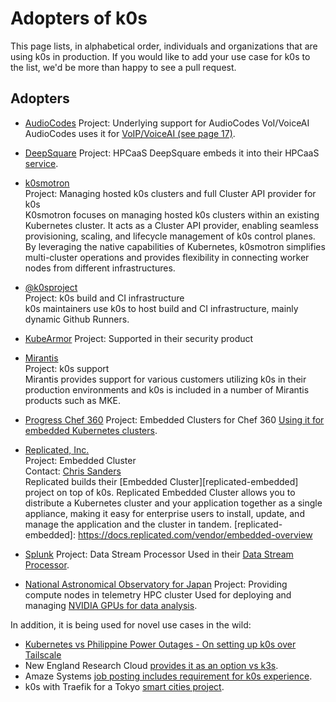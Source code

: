 # Adopters of k0s

This page lists, in alphabetical order, individuals and organizations that are
using k0s in production. If you would like to add your use case for k0s to the
list, we'd be more than happy to see a pull request.

## Adopters

<!--
When adding new adopters, please adhere roughly to the following format:

* <Organization name including link>  
  Project: <The project name or a short description of the use case>  
  Contact: <Contact info, if applicable, e.g. email addresses, social media handles ...>  
  <A longer descriptive text, preferably hard wrapped at around 80-120 characters per line, or at the end of a sentence.>

Note the two trailing spaces at the end of the first lines. Those denote a line break.
Try to maintain an alphabetical order. 
-->

* [AudioCodes](https://audiocodes.com)
  Project: Underlying support for AudioCodes VoI/VoiceAI
  AudioCodes uses it for [VoIP/VoiceAI (see page 17)](https://www.audiocodes.com/media/mpghsv0o/agent-assist-bot-installation-guide.pdf).

* [DeepSquare](https://deepsquare.io)
  Project: HPCaaS
  DeepSquare embeds it into their HPCaaS [service](https://deepsquare.io/wp-content/uploads/2023/05/DeepSquare_White-Paper-1.pdf).

* [k0smotron](https://k0smotron.io/)  
  Project: Managing hosted k0s clusters and full Cluster API provider for k0s  
  K0smotron focuses on managing hosted k0s clusters within an existing
  Kubernetes cluster. It acts as a Cluster API provider, enabling seamless
  provisioning, scaling, and lifecycle management of k0s control planes. By
  leveraging the native capabilities of Kubernetes, k0smotron simplifies
  multi-cluster operations and provides flexibility in connecting worker nodes
  from different infrastructures.

* [@k0sproject](https://github.com/k0sproject)  
  Project: k0s build and CI infrastructure  
  k0s maintainers use k0s to host build and CI infrastructure, mainly dynamic
  Github Runners.

* [KubeArmor](https://docs.kubearmor.io/kubearmor/quick-links/support_matrix)
  Project: Supported in their security product

* [Mirantis](https://www.mirantis.com/software/k0s/)  
  Project: k0s support  
  Mirantis provides support for various customers utilizing k0s in their
  production environments and k0s is included in a number of Mirantis products
  such as MKE.

* [Progress Chef 360](https://docs.chef.io/360/1.0/)
  Project: Embedded Clusters for Chef 360
  [Using it for embedded Kubernetes clusters](https://docs.chef.io/360/1.0/install/server/requirements/#kubernetes-requirements).

* [Replicated, Inc.](https://www.replicated.com/)  
  Project: Embedded Cluster  
  Contact: [Chris Sanders](https://github.com/chris-sanders)  
  Replicated builds their [Embedded Cluster][replicated-embedded] project on top
  of k0s. Replicated Embedded Cluster allows you to distribute a Kubernetes
  cluster and your application together as a single appliance, making it easy
  for enterprise users to install, update, and manage the application and the
  cluster in tandem.  [replicated-embedded]: https://docs.replicated.com/vendor/embedded-overview
  
* [Splunk](https://splunk.com)
  Project: Data Stream Processor
  Used in their [Data Stream Processor](https://docs.splunk.com/Documentation/DSP/1.4.5/Admin/Install).

* [National Astronomical Observatory for Japan](https://subarutelescope.org)
  Project: Providing compute nodes in telemetry HPC cluster
  Used for deploying and managing
  [NVIDIA GPUs for data analysis](https://subarutelescope.org/Science/SubaruUM/SubaruUM2022/_src/679/P08_Morishima.pdf).

In addition, it is being used for novel use cases in the wild:

* [Kubernetes vs Philippine Power Outages - On setting up k0s over Tailscale](https://justrox.me/kubernetes-vs-philippine-power-outages-a-simple-guide-to-k0s-over-tailscale/)
* New England Research Cloud [provides it as an option vs k3s](https://nerc-project.github.io/nerc-docs/other-tools/kubernetes/k0s/).
* Amaze Systems [job posting includes requirement for k0s experience](https://www.salary.com/job/amaze-systems-inc/hiring-for-ml-engineer-data-scientist-robotics-software-engineer-boston-ma-onsite-from-day-1/j202305270140264589562).
* k0s with Traefik for a Tokyo [smart cities project](https://community.traefik.io/t/help-setting-up-with-k0s-via-helm-extensions/20748).

